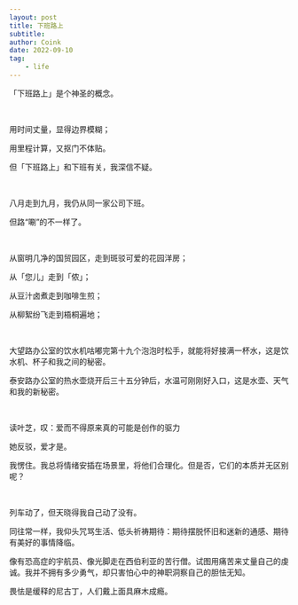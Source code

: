 ```yaml
---
layout: post
title: 下班路上
subtitle: 
author: Coink
date: 2022-09-10
tag: 
    - life
---
```


「下班路上」是个神圣的概念。

&nbsp;

用时间丈量，显得边界模糊；

用里程计算，又抠门不体贴。

但「下班路上」和下班有关，我深信不疑。

&nbsp;

八月走到九月，我仍从同一家公司下班。

但路“唰”的不一样了。

&nbsp;

从窗明几净的国贸园区，走到斑驳可爱的花园洋房；

从「您儿」走到「侬」；

从豆汁卤煮走到咖啡生煎；

从柳絮纷飞走到梧桐遍地；

&nbsp;

大望路办公室的饮水机咕嘟完第十九个泡泡时松手，就能将好接满一杯水，这是饮水机、杯子和我之间的秘密。

泰安路办公室的热水壶烧开后三十五分钟后，水温可刚刚好入口，这是水壶、天气和我的新秘密。

&nbsp;

读叶芝，叹：爱而不得原来真的可能是创作的驱力

她反驳，爱才是。

我愣住。我总将情绪安插在场景里，将他们合理化。但是否，它们的本质并无区别呢？

&nbsp;

列车动了，但天晓得我自己动了没有。

同往常一样，我仰头咒骂生活、低头祈祷期待：期待摆脱怀旧和迷新的通感、期待有美好的事情降临。

像有恐高症的宇航员、像光脚走在西伯利亚的苦行僧。试图用痛苦来丈量自己的虔诚。我并不拥有多少勇气，却只害怕心中的神职洞察自己的胆怯无知。

畏怯是缓释的尼古丁，人们戴上面具麻木成瘾。
